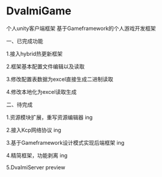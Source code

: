 # DvalmiGame
个人unity客户端框架
基于Gameframework的个人游戏开发框架

一、已完成功能

1.接入hybrid热更新框架

2.框架基本配置文件编辑以及读取

3.修改配置表数据为excel直接生成二进制读取

4.修改本地化为excel读取生成



二、待完成

1.资源模块扩展，重写资源编辑器 ing

2.接入Kcp网络协议 ing

3.基于Gameframework设计模式实现后端框架 ing

4.精简框架，功能剥离 ing

5.DvaImiServer preview


